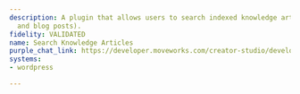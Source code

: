 ```yaml
---
description: A plugin that allows users to search indexed knowledge articles (pages
  and blog posts).
fidelity: VALIDATED
name: Search Knowledge Articles
purple_chat_link: https://developer.moveworks.com/creator-studio/developer-tools/purple-chat/?conversation=%7B%22startTimestamp%22%3A%2211%3A43%2BAM%22%2C%22messages%22%3A%5B%7B%22parts%22%3A%5B%7B%22richText%22%3A%22I+need+help+writing+an+article+about+the+latest+SEO+trends+for+my+blog.%22%7D%5D%2C%22role%22%3A%22user%22%7D%2C%7B%22parts%22%3A%5B%7B%22reasoningSteps%22%3A%5B%7B%22richText%22%3A%22%3Cp%3ESearching+WordPress+knowledge+base+for+%5C%22SEO+trends%5C%22%3C%2Fp%3E%22%2C%22status%22%3A%22success%22%7D%2C%7B%22richText%22%3A%22%3Cp%3EReading+2+pages+and+1+blog+post%3C%2Fp%3E%22%2C%22status%22%3A%22success%22%7D%5D%7D%2C%7B%22richText%22%3A%22%3Cp%3EHere+are+some+talking+points+for+a+blog+article+about+%3Cb%3ESEO+Trends%3C%2Fb%3E%3A%3C%2Fp%3E%22%7D%2C%7B%22richText%22%3A%22%3Cp%3E1.+%3Cb%3EMobile-First+Indexing%3C%2Fb%3E%3A%3Cbr%2F%3E%5Cn+%26nbsp%3B-+Explain+that+Google+primarily+uses+the+mobile+version+of+content+for+indexing+and+ranking.%3Cbr%2F%3E%5Cn+%26nbsp%3B-+Highlight+the+importance+of+having+a+responsive+and+mobile-friendly+website.%3Cbr%2F%3E%5Cn%3Cbr%2F%3E%5Cn2.+%3Cb%3EFeatured+Snippets+Optimization%3C%2Fb%3E%3A%3Cbr%2F%3E%5Cn+%26nbsp%3B-+Describe+what+featured+snippets+are+and+how+they+can+drive+traffic.%3Cbr%2F%3E%5Cn+%26nbsp%3B-+Provide+tips+on+how+to+optimize+content+to+increase+the+chances+of+appearing+in+featured+snippets.%3C%2Fp%3E%22%7D%2C%7B%22citations%22%3A%5B%7B%22citationTitle%22%3A%22WordPress+SEO+Guide%22%2C%22connectorName%22%3A%22wordpress%22%7D%5D%7D%5D%2C%22role%22%3A%22assistant%22%7D%5D%7D
systems:
- wordpress

---
```

